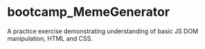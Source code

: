 # bootcamp_MemeGenerator
A practice exercise demonstrating understanding of basic JS DOM manipulation, HTML and CSS.
